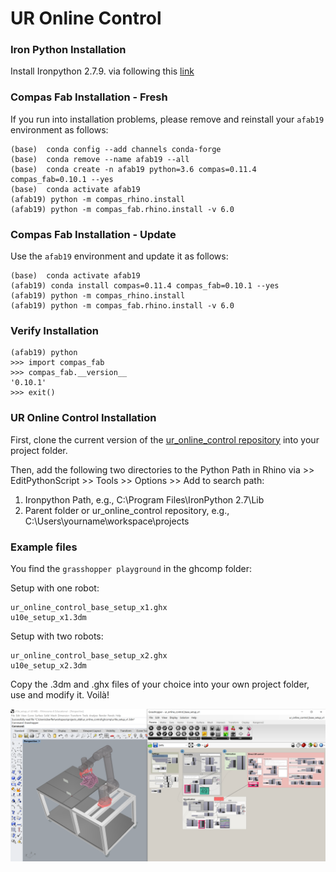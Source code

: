 # UR Online Control

### Iron Python Installation

Install Ironpython 2.7.9. via following this [link](https://github.com/IronLanguages/ironpython2/releases/tag/ipy-2.7.9)

### Compas Fab Installation - Fresh

If you run into installation problems, please remove and reinstall your `afab19` environment as follows:
    
    (base)  conda config --add channels conda-forge
    (base)  conda remove --name afab19 --all
    (base)  conda create -n afab19 python=3.6 compas=0.11.4 compas_fab=0.10.1 --yes
    (base)  conda activate afab19
    (afab19) python -m compas_rhino.install
    (afab19) python -m compas_fab.rhino.install -v 6.0

### Compas Fab Installation - Update

Use the `afab19` environment and update it as follows:

    (base)  conda activate afab19
    (afab19) conda install compas=0.11.4 compas_fab=0.10.1 --yes
    (afab19) python -m compas_rhino.install
    (afab19) python -m compas_fab.rhino.install -v 6.0

### Verify Installation

    (afab19) python
    >>> import compas_fab
    >>> compas_fab.__version__
    '0.10.1'
    >>> exit()

### UR Online Control Installation

First, clone the current version of the [ur_online_control repository](https://github.com/augmentedfabricationlab/ur_online_control) 
into your project folder.

Then, add the following two directories to the Python Path in Rhino via >> EditPythonScript >> Tools >> Options >> Add to search path:

1. Ironpython Path, e.g., C:\Program Files\IronPython 2.7\Lib
2. Parent folder or ur_online_control repository, e.g., C:\Users\yourname\workspace\projects

### Example files

You find the `grasshopper playground` in the ghcomp folder:

Setup with one robot:

    ur_online_control_base_setup_x1.ghx
    u10e_setup_x1.3dm

Setup with two robots:

    ur_online_control_base_setup_x2.ghx
    u10e_setup_x2.3dm

Copy the .3dm and .ghx files of your choice into your own project folder, use and modify it. Voilà!


![`grasshopper playground`](ghcomp/images/gui_example.PNG)

